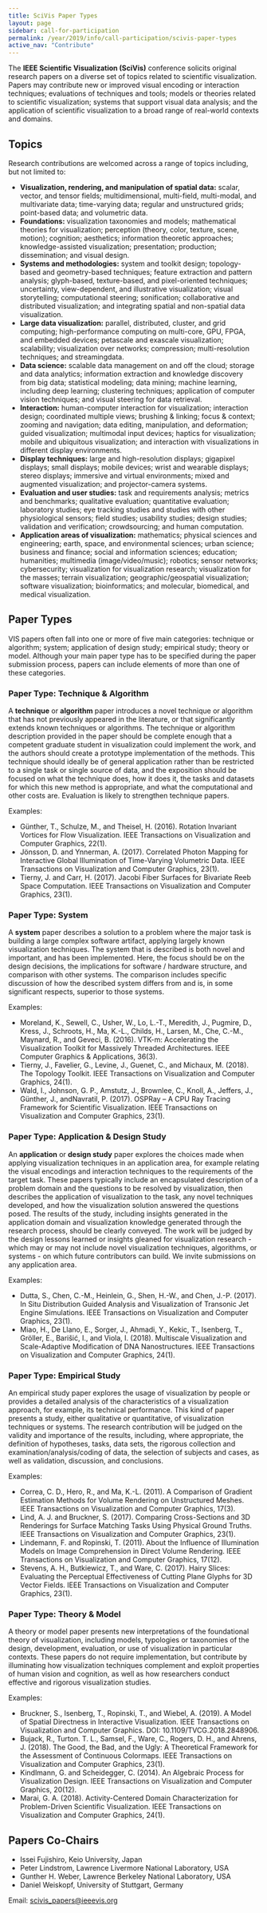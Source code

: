 ```yaml
---
title: SciVis Paper Types
layout: page
sidebar: call-for-participation
permalink: /year/2019/info/call-participation/scivis-paper-types
active_nav: "Contribute"
---
```


The **IEEE Scientific Visualization (SciVis)** conference solicits original research papers on a diverse
set of topics related to scientific visualization. Papers may contribute new or improved visual encoding
or interaction techniques; evaluations of techniques and tools; models or theories related to scientific
visualization; systems that support visual data analysis; and the application of scientific visualization
to a broad range of real-world contexts and domains.

## Topics

Research contributions are welcomed across a range of topics including, but not limited to:

* **Visualization, rendering, and manipulation of spatial data:** scalar, vector, and tensor fields; multidimensional, multi-field, multi-modal, and multivariate data; time-varying data; regular and unstructured grids; point-based data; and volumetric data.
* **Foundations:** visualization taxonomies and models; mathematical theories for visualization; perception (theory, color, texture, scene, motion); cognition; aesthetics; information theoretic approaches; knowledge-assisted visualization; presentation; production; dissemination; and visual design.
* **Systems and methodologies:** system and toolkit design; topology-based and geometry-based techniques; feature extraction and pattern analysis; glyph-based, texture-based, and pixel-oriented techniques; uncertainty, view-dependent, and illustrative visualization; visual storytelling; computational steering; sonification; collaborative and distributed visualization; and integrating spatial and non-spatial data visualization.
* **Large data visualization:** parallel, distributed, cluster, and grid computing; high-performance computing on multi-core, GPU, FPGA, and embedded devices; petascale and exascale visualization; scalability; visualization over networks; compression; multi-resolution techniques; and streamingdata.
* **Data science:** scalable data management on and off the cloud; storage and data analytics; information extraction and knowledge discovery from big data; statistical modeling; data mining; machine learning, including deep learning; clustering techniques; application of computer vision techniques; and visual steering for data retrieval.
* **Interaction:** human-computer interaction for visualization; interaction design; coordinated multiple views; brushing & linking; focus & context; zooming and navigation; data editing, manipulation, and deformation; guided visualization; multimodal input devices; haptics for visualization; mobile and ubiquitous visualization; and interaction with visualizations in different display environments.
* **Display techniques:** large and high-resolution displays; gigapixel displays; small displays; mobile devices; wrist and wearable displays; stereo displays; immersive and virtual environments; mixed and augmented visualization; and projector-camera systems.
* **Evaluation and user studies:** task and requirements analysis; metrics and benchmarks; qualitative evaluation; quantitative evaluation; laboratory studies; eye tracking studies and studies with other physiological sensors; field studies; usability studies; design studies; validation and verification; crowdsourcing; and human computation.
* **Application areas of visualization:** mathematics; physical sciences and engineering; earth, space, and environmental sciences; urban science; business and finance; social and information sciences; education; humanities; multimedia (image/video/music); robotics; sensor networks; cybersecurity;
visualization for visualization research; visualization for the masses; terrain visualization; geographic/geospatial visualization; software visualization; bioinformatics; and molecular, biomedical, and medical visualization.

## Paper Types
VIS papers often fall into one or more of five main categories: technique or algorithm; system;
application of design study; empirical study; theory or model. Although your main paper type has to
be specified during the paper submission process, papers can include elements of more than one of
these categories.

### Paper Type: Technique & Algorithm
A **technique** or **algorithm** paper introduces a novel technique or algorithm that has not previously
appeared in the literature, or that significantly extends known techniques or algorithms. The technique
or algorithm description provided in the paper should be complete enough that a competent graduate
student in visualization could implement the work, and the authors should create a prototype
implementation of the methods. This technique should ideally be of general application rather than be
restricted to a single task or single source of data, and the exposition should be focused on what the
technique does, how it does it, the tasks and datasets for which this new method is appropriate, and
what the computational and other costs are. Evaluation is likely to strengthen technique papers.

Examples:

* Günther, T., Schulze, M., and Theisel, H. (2016). Rotation Invariant Vortices for Flow Visualization. IEEE Transactions on Visualization and Computer Graphics, 22(1).
* Jönsson, D. and Ynnerman, A. (2017). Correlated Photon Mapping for Interactive Global Illumination of Time-Varying Volumetric Data. IEEE Transactions on Visualization and Computer Graphics, 23(1).
* Tierny, J. and Carr, H. (2017). Jacobi Fiber Surfaces for Bivariate Reeb Space Computation. IEEE Transactions on Visualization and Computer Graphics, 23(1).

### Paper Type: System
A **system** paper describes a solution to a problem where the major task is building a large complex
software artifact, applying largely known visualization techniques. The system that is described is both
novel and important, and has been implemented. Here, the focus should be on the design decisions,
the implications for software / hardware structure, and comparison with other systems. The
comparison includes specific discussion of how the described system differs from and is, in some
significant respects, superior to those systems.

Examples:

* Moreland, K., Sewell, C., Usher, W., Lo, L.-T., Meredith, J., Pugmire, D., Kress, J., Schroots, H., Ma, K.-L., Childs, H., Larsen, M., Che, C.-M., Maynard, R., and Geveci, B. (2016). VTK-m: Accelerating the Visualization Toolkit for Massively Threaded Architectures. IEEE Computer Graphics &amp; Applications, 36(3).
* Tierny, J., Favelier, G., Levine, J., Guenet, C., and Michaux, M. (2018). The Topology Toolkit. IEEE Transactions on Visualization and Computer Graphics, 24(1).
* Wald, I., Johnson, G. P., Amstutz, J., Brownlee, C., Knoll, A., Jeffers, J., Günther, J., andNavratil, P. (2017). OSPRay – A CPU Ray Tracing Framework for Scientific Visualization. IEEE Transactions on Visualization and Computer Graphics, 23(1).

### Paper Type: Application & Design Study
An **application** or **design study** paper explores the choices made when applying visualization
techniques in an application area, for example relating the visual encodings and interaction techniques
to the requirements of the target task. These papers typically include an encapsulated description of a
problem domain and the questions to be resolved by visualization, then describes the application of
visualization to the task, any novel techniques developed, and how the visualization solution answered
the questions posed. The results of the study, including insights generated in the application domain
and visualization knowledge generated through the research process, should be clearly conveyed. The
work will be judged by the design lessons learned or insights gleaned for visualization research - which
may or may not include novel visualization techniques, algorithms, or systems - on which future
contributors can build. We invite submissions on any application area.

Examples:

* Dutta, S., Chen, C.-M., Heinlein, G., Shen, H.-W., and Chen, J.-P. (2017). In Situ Distribution Guided Analysis and Visualization of Transonic Jet Engine Simulations. IEEE Transactions on Visualization and Computer Graphics, 23(1).
* Miao, H., De Llano, E., Sorger, J., Ahmadi, Y., Kekic, T., Isenberg, T., Gröller, E., Barišić, I., and Viola, I. (2018). Multiscale Visualization and Scale-Adaptive Modification of DNA Nanostructures. IEEE Transactions on Visualization and Computer Graphics, 24(1).

### Paper Type: Empirical Study
An empirical study paper explores the usage of visualization by people or provides a detailed
analysis of the characteristics of a visualization approach, for example, its technical performance. This
kind of paper presents a study, either qualitative or quantitative, of visualization techniques or
systems. The research contribution will be judged on the validity and importance of the results,
including, where appropriate, the definition of hypotheses, tasks, data sets, the rigorous collection and
examination/analysis/coding of data, the selection of subjects and cases, as well as validation,
discussion, and conclusions.

Examples:

* Correa, C. D., Hero, R., and Ma, K.-L. (2011). A Comparison of Gradient Estimation Methods for Volume Rendering on Unstructured Meshes. IEEE Transactions on Visualization and Computer Graphics, 17(3).
* Lind, A. J. and Bruckner, S. (2017). Comparing Cross-Sections and 3D Renderings for Surface Matching Tasks Using Physical Ground Truths. IEEE Transactions on Visualization and Computer Graphics, 23(1).
* Lindemann, F. and Ropinski, T. (2011). About the Influence of Illumination Models on Image Comprehension in Direct Volume Rendering. IEEE Transactions on Visualization and Computer Graphics, 17(12).
* Stevens, A. H., Butkiewicz, T., and Ware, C. (2017). Hairy Slices: Evaluating the Perceptual Effectiveness of Cutting Plane Glyphs for 3D Vector Fields. IEEE Transactions on Visualization and Computer Graphics, 23(1).

### Paper Type: Theory & Model
A theory or model paper presents new interpretations of the foundational theory of visualization,
including models, typologies or taxonomies of the design, development, evaluation, or use of
visualization in particular contexts. These papers do not require implementation, but contribute by
illuminating how visualization techniques complement and exploit properties of human vision and
cognition, as well as how researchers conduct effective and rigorous visualization studies.

Examples:

* Bruckner, S., Isenberg, T., Ropinski, T., and Wiebel, A. (2019). A Model of Spatial Directness in Interactive Visualization. IEEE Transactions on Visualization and Computer Graphics. DOI: 10.1109/TVCG.2018.2848906.
* Bujack, R., Turton. T. L., Samsel, F., Ware, C., Rogers, D. H., and Ahrens, J. (2018). The Good, the Bad, and the Ugly: A Theoretical Framework for the Assessment of Continuous Colormaps. IEEE Transactions on Visualization and Computer Graphics, 23(1).
* Kindlmann, G. and Scheidegger, C. (2014). An Algebraic Process for Visualization Design. IEEE Transactions on Visualization and Computer Graphics, 20(12). 
* Marai, G. A. (2018). Activity-Centered Domain Characterization for Problem-Driven Scientific Visualization. IEEE Transactions on Visualization and Computer Graphics, 24(1).

## Papers Co-Chairs
* Issei Fujishiro, Keio University, Japan
* Peter Lindstrom, Lawrence Livermore National Laboratory, USA
* Gunther H. Weber, Lawrence Berkeley National Laboratory, USA
* Daniel Weiskopf, University of Stuttgart, Germany

Email: scivis_papers@ieeevis.org
